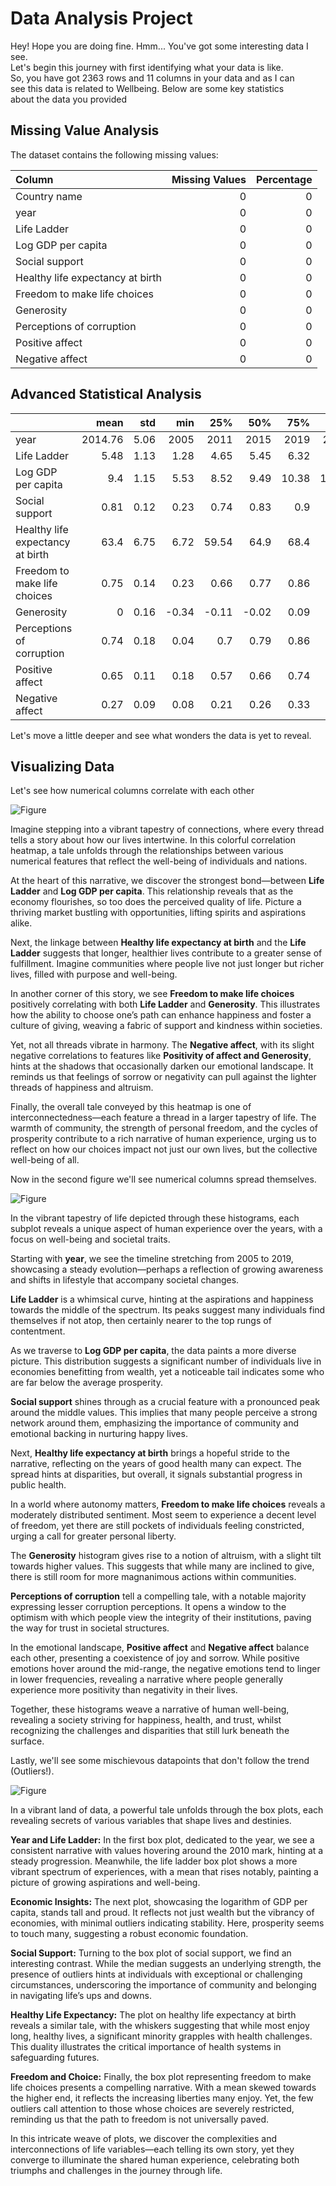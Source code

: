 
# Data Analysis Project 
Hey! Hope you are doing fine. Hmm... You've got some interesting data I see.  
Let's begin this journey with first identifying what your data is like.  
So, you have got 2363 rows and 11 columns in your data and as I can  
see this data is related to Wellbeing. Below are some key statistics  
about the data you provided  

## Missing Value Analysis
The dataset contains the following missing values:

| Column                           |   Missing Values |   Percentage |
|:---------------------------------|-----------------:|-------------:|
| Country name                     |                0 |            0 |
| year                             |                0 |            0 |
| Life Ladder                      |                0 |            0 |
| Log GDP per capita               |                0 |            0 |
| Social support                   |                0 |            0 |
| Healthy life expectancy at birth |                0 |            0 |
| Freedom to make life choices     |                0 |            0 |
| Generosity                       |                0 |            0 |
| Perceptions of corruption        |                0 |            0 |
| Positive affect                  |                0 |            0 |
| Negative affect                  |                0 |            0 |

## Advanced Statistical Analysis
|                                  |    mean |   std |     min |     25% |     50% |     75% |     max |   Skewness |   Kurtosis |
|:---------------------------------|--------:|------:|--------:|--------:|--------:|--------:|--------:|-----------:|-----------:|
| year                             | 2014.76 |  5.06 | 2005    | 2011    | 2015    | 2019    | 2023    |      -0.06 |      -1.09 |
| Life Ladder                      |    5.48 |  1.13 |    1.28 |    4.65 |    5.45 |    6.32 |    8.02 |      -0.05 |      -0.56 |
| Log GDP per capita               |    9.4  |  1.15 |    5.53 |    8.52 |    9.49 |   10.38 |   11.68 |      -0.34 |      -0.75 |
| Social support                   |    0.81 |  0.12 |    0.23 |    0.74 |    0.83 |    0.9  |    0.99 |      -1.11 |       1.15 |
| Healthy life expectancy at birth |   63.4  |  6.75 |    6.72 |   59.54 |   64.9  |   68.4  |   74.6  |      -1.15 |       3.09 |
| Freedom to make life choices     |    0.75 |  0.14 |    0.23 |    0.66 |    0.77 |    0.86 |    0.98 |      -0.71 |       0.1  |
| Generosity                       |    0    |  0.16 |   -0.34 |   -0.11 |   -0.02 |    0.09 |    0.7  |       0.78 |       0.97 |
| Perceptions of corruption        |    0.74 |  0.18 |    0.04 |    0.7  |    0.79 |    0.86 |    0.98 |      -1.53 |       2.08 |
| Positive affect                  |    0.65 |  0.11 |    0.18 |    0.57 |    0.66 |    0.74 |    0.88 |      -0.46 |      -0.12 |
| Negative affect                  |    0.27 |  0.09 |    0.08 |    0.21 |    0.26 |    0.33 |    0.7  |       0.7  |       0.66 |  
  
Let's move a little deeper and see what wonders the data is yet to reveal.
  
## Visualizing Data
Let's see how numerical columns correlate with each other  
  
![Figure](./corr_hmap.png)

  
Imagine stepping into a vibrant tapestry of connections, where every thread tells a story about how our lives intertwine. In this colorful correlation heatmap, a tale unfolds through the relationships between various numerical features that reflect the well-being of individuals and nations.

At the heart of this narrative, we discover the strongest bond—between **Life Ladder** and **Log GDP per capita**. This relationship reveals that as the economy flourishes, so too does the perceived quality of life. Picture a thriving market bustling with opportunities, lifting spirits and aspirations alike.

Next, the linkage between **Healthy life expectancy at birth** and the **Life Ladder** suggests that longer, healthier lives contribute to a greater sense of fulfillment. Imagine communities where people live not just longer but richer lives, filled with purpose and well-being.

In another corner of this story, we see **Freedom to make life choices** positively correlating with both **Life Ladder** and **Generosity**. This illustrates how the ability to choose one’s path can enhance happiness and foster a culture of giving, weaving a fabric of support and kindness within societies.

Yet, not all threads vibrate in harmony. The **Negative affect**, with its slight negative correlations to features like **Positivity of affect and Generosity**, hints at the shadows that occasionally darken our emotional landscape. It reminds us that feelings of sorrow or negativity can pull against the lighter threads of happiness and altruism.

Finally, the overall tale conveyed by this heatmap is one of interconnectedness—each feature a thread in a larger tapestry of life. The warmth of community, the strength of personal freedom, and the cycles of prosperity contribute to a rich narrative of human experience, urging us to reflect on how our choices impact not just our own lives, but the collective well-being of all. 

Now in the second figure we'll see numerical columns spread themselves.  
  
![Figure](./histogram.png)

  
In the vibrant tapestry of life depicted through these histograms, each subplot reveals a unique aspect of human experience over the years, with a focus on well-being and societal traits.

Starting with **year**, we see the timeline stretching from 2005 to 2019, showcasing a steady evolution—perhaps a reflection of growing awareness and shifts in lifestyle that accompany societal changes.

**Life Ladder** is a whimsical curve, hinting at the aspirations and happiness towards the middle of the spectrum. Its peaks suggest many individuals find themselves if not atop, then certainly nearer to the top rungs of contentment.

As we traverse to **Log GDP per capita**, the data paints a more diverse picture. This distribution suggests a significant number of individuals live in economies benefitting from wealth, yet a noticeable tail indicates some who are far below the average prosperity.

**Social support** shines through as a crucial feature with a pronounced peak around the middle values. This implies that many people perceive a strong network around them, emphasizing the importance of community and emotional backing in nurturing happy lives.

Next, **Healthy life expectancy at birth** brings a hopeful stride to the narrative, reflecting on the years of good health many can expect. The spread hints at disparities, but overall, it signals substantial progress in public health.

In a world where autonomy matters, **Freedom to make life choices** reveals a moderately distributed sentiment. Most seem to experience a decent level of freedom, yet there are still pockets of individuals feeling constricted, urging a call for greater personal liberty.

The **Generosity** histogram gives rise to a notion of altruism, with a slight tilt towards higher values. This suggests that while many are inclined to give, there is still room for more magnanimous actions within communities.

**Perceptions of corruption** tell a compelling tale, with a notable majority expressing lesser corruption perceptions. It opens a window to the optimism with which people view the integrity of their institutions, paving the way for trust in societal structures.

In the emotional landscape, **Positive affect** and **Negative affect** balance each other, presenting a coexistence of joy and sorrow. While positive emotions hover around the mid-range, the negative emotions tend to linger in lower frequencies, revealing a narrative where people generally experience more positivity than negativity in their lives.

Together, these histograms weave a narrative of human well-being, revealing a society striving for happiness, health, and trust, whilst recognizing the challenges and disparities that still lurk beneath the surface.

Lastly, we'll see some mischievous datapoints that don't follow the trend (Outliers!).  
  
![Figure](./box_plot.png)

  
In a vibrant land of data, a powerful tale unfolds through the box plots, each revealing secrets of various variables that shape lives and destinies.

**Year and Life Ladder:**
In the first box plot, dedicated to the year, we see a consistent narrative with values hovering around the 2010 mark, hinting at a steady progression. Meanwhile, the life ladder box plot shows a more vibrant spectrum of experiences, with a mean that rises notably, painting a picture of growing aspirations and well-being.

**Economic Insights:**
The next plot, showcasing the logarithm of GDP per capita, stands tall and proud. It reflects not just wealth but the vibrancy of economies, with minimal outliers indicating stability. Here, prosperity seems to touch many, suggesting a robust economic foundation.

**Social Support:**
Turning to the box plot of social support, we find an interesting contrast. While the median suggests an underlying strength, the presence of outliers hints at individuals with exceptional or challenging circumstances, underscoring the importance of community and belonging in navigating life’s ups and downs.

**Healthy Life Expectancy:**
The plot on healthy life expectancy at birth reveals a similar tale, with the whiskers suggesting that while most enjoy long, healthy lives, a significant minority grapples with health challenges. This duality illustrates the critical importance of health systems in safeguarding futures.

**Freedom and Choice:**
Finally, the box plot representing freedom to make life choices presents a compelling narrative. With a mean skewed towards the higher end, it reflects the increasing liberties many enjoy. Yet, the few outliers call attention to those whose choices are severely restricted, reminding us that the path to freedom is not universally paved.

In this intricate weave of plots, we discover the complexities and interconnections of life variables—each telling its own story, yet they converge to illuminate the shared human experience, celebrating both triumphs and challenges in the journey through life.

